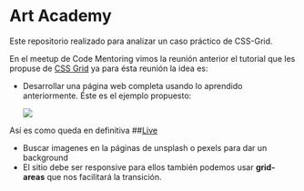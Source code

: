 # Art Academy

Este repositorio realizado para analizar un caso práctico de CSS-Grid.

En el meetup de Code Mentoring vimos la reunión anterior el tutorial que les propuse de [CSS Grid](https://scrimba.com/g/gR8PTE) ya para ésta reunión la idea es:
- Desarrollar una página web completa usando lo aprendido anteriormente. Éste es el ejemplo propuesto:

     ![](https://i.ibb.co/FH0ZygJ/cssgrid-cristianorozco.jpg)
     
 Así es como queda en definitiva 
 ##[Live](https://corozb.github.io/artAcademy/)

- Buscar imagenes en la páginas de unsplash o pexels para dar un background
- El sitio debe ser responsive para ellos también podemos usar **grid-areas** que nos facilitará la transición.

